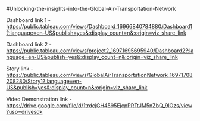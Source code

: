 #Unlocking-the-insights-into-the-Global-Air-Transportation-Network

Dashboard link 1 - https://public.tableau.com/views/Dashboard_16966840784880/Dashboard1?:language=en-US&publish=yes&:display_count=n&:origin=viz_share_link

Dashboard link 2 - https://public.tableau.com/views/project2_16971695695940/Dashboard2?:language=en-US&publish=yes&:display_count=n&:origin=viz_share_link

Story link - https://public.tableau.com/views/GlobalAirTransportationNetwork_16971708208280/Story1?:language=en-US&publish=yes&:display_count=n&:origin=viz_share_link

Video Demonstration link - https://drive.google.com/file/d/1trdcjGH4595EjcpPRTtJM5nZbQ_9lOzs/view?usp=drivesdk
